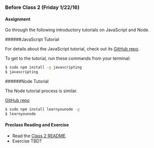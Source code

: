 ### Before Class 2 (Friday 1/22/16)
#### Assignment
Go through the following introductory tutorials on JavaScript and Node.

######JavaScript Tutorial

For details about the JavaScript tutorial, check out its [GitHub repo](https://github.com/sethvincent/javascripting).

To get to the tutorial, run these commands from your terminal:
```sh
$ sudo npm install -g javascripting
$ javascripting
```

######Node Tutorial

The Node tutorial process is similar.

[GitHub repo](https://github.com/rvagg/learnyounode)

```sh
$ sudo npm install learnyounode -g
$ learnyounode
```


#### Preclass Reading and Exercise
- Read the [Class 2 README](https://github.com/olinjs/olinjs/blob/master/lessons/02-javascript/README.md).
- Exercise TBD?
